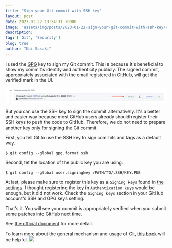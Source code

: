 ```yaml
---
title: "Sign your Git commit with SSH key"
layout: post
date: 2023-01-22 13:34:31 +0900
image: 'assets/img/posts/2023-01-22-sign-your-git-commit-with-ssh-key/catch.jpg'
description:
tag: ['Git', 'Security']
blog: true
author: "Kai Sasaki"
---
```


I used the [GPG](https://gnupg.org/) key to sign my Git commit. This is because it's beneficial to show my commit's identity and authenticity publicly. The signed commit, appropriately associated with the email registered in GitHub, will get the verified mark in the UI.

![verified](assets/img/posts/2023-01-22-sign-your-git-commit-with-ssh-key/verified.png)

But you can use the SSH key to sign the commit alternatively. It's a better and easier way because most GitHub users already should register their SSH keys to push the code to GitHub. Therefore, we do not need to prepare another key only for signing the Git commit.

First, you tell Git to use the SSH key to sign commits and tags as a default way.

```
$ git config --global gpg.format ssh
```

Second, tet the location of the public key you are using.

```
$ git config --global user.signingkey /PATH/TO/.SSH/KEY.PUB
```

At last, please make sure to register this key as a `Signing keys` found in [the settings](https://github.com/settings/keys). I thought registering the key in `Authentication keys` would be enough, but it did not work. Check the `Signing keys` section in your GitHub account's SSH and GPG keys setting.

That's it. You will see your commit is appropriately verified when you submit some patches into GitHub next time.


See [the official document](https://docs.github.com/en/authentication/managing-commit-signature-verification/telling-git-about-your-signing-key) for more detail. 

To learn more about the general mechanism and usage of Git, [this book](https://amzn.to/3QYZTUt) will be helpful.
<a href="https://www.amazon.com/Version-Control-Git-Collaborative-Development/dp/1492091197?crid=34WJ3LBQPE7MF&keywords=Git&qid=1674362960&sprefix=gi%2Caps%2C246&sr=8-1&linkCode=li3&tag=lewuathe-20&linkId=2ada1985367ab6e2ad7ba531a1f1d01b&language=en_US&ref_=as_li_ss_il" target="_blank"><img border="0" src="//ws-na.amazon-adsystem.com/widgets/q?_encoding=UTF8&ASIN=1492091197&Format=_SL250_&ID=AsinImage&MarketPlace=US&ServiceVersion=20070822&WS=1&tag=lewuathe-20&language=en_US" ></a><img src="https://ir-na.amazon-adsystem.com/e/ir?t=lewuathe-20&language=en_US&l=li3&o=1&a=1492091197" width="1" height="1" border="0" alt="" style="border:none !important; margin:0px !important;" />